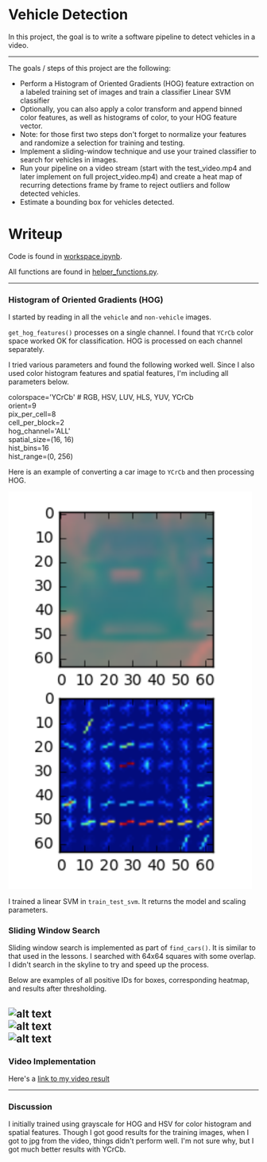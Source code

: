 # Vehicle Detection

In this project, the goal is to write a software pipeline to detect vehicles in a video.

[//]: # (Image References)
[image1]: ./examples/hog_img.png
[image2]: ./examples/allboxes.jpg
[image3]: ./examples/heatmap.jpg
[image4]: ./examples/culled.jpg

[image5]: ./examples/bboxes_and_heat.png
[image6]: ./examples/labels_map.png
[image7]: ./examples/output_bboxes.png
[video1]: ./project_video.mp4

---

The goals / steps of this project are the following:

* Perform a Histogram of Oriented Gradients (HOG) feature extraction on a labeled training set of images and train a classifier Linear SVM classifier
* Optionally, you can also apply a color transform and append binned color features, as well as histograms of color, to your HOG feature vector. 
* Note: for those first two steps don't forget to normalize your features and randomize a selection for training and testing.
* Implement a sliding-window technique and use your trained classifier to search for vehicles in images.
* Run your pipeline on a video stream (start with the test_video.mp4 and later implement on full project_video.mp4) and create a heat map of recurring detections frame by frame to reject outliers and follow detected vehicles.
* Estimate a bounding box for vehicles detected.

# Writeup

Code is found in [workspace.ipynb](https://github.com/blakejacquot/udacity_sdc_T1P5_VehicleTracking/blob/master/workspace.ipynb).

All functions are found in [helper_functions.py](https://github.com/blakejacquot/udacity_sdc_T1P5_VehicleTracking/blob/master/helper_functions.py).

---

### Histogram of Oriented Gradients (HOG)

I started by reading in all the `vehicle` and `non-vehicle` images.

`get_hog_features()` processes on a single channel. I found that `YCrCb` color space worked OK for classification. HOG is processed on each channel separately.

I tried various parameters and found the following worked well. Since I also used color histogram features and spatial features, I'm including all parameters below.

colorspace='YCrCb' # RGB, HSV, LUV, HLS, YUV, YCrCb  
orient=9  
pix_per_cell=8  
cell_per_block=2  
hog_channel='ALL'  
spatial_size=(16, 16)  
hist_bins=16  
hist_range=(0, 256)  

Here is an example of converting a car image to `YCrCb` and then processing HOG.

![alt text][image1]

I trained a linear SVM in `train_test_svm`. It returns the model and scaling parameters.

### Sliding Window Search

Sliding window search is implemented as part of `find_cars()`. It is similar to that used in the lessons. I searched with 64x64 squares with some overlap. I didn't search in the skyline to try and speed up the process.

Below are examples of all positive IDs for boxes, corresponding heatmap, and results after thresholding.

![alt text][image2]  
![alt text][image3]  
![alt text][image4]  
---

### Video Implementation

Here's a [link to my video result](./project_out.mp4)

---

### Discussion

I initially trained using grayscale for HOG and HSV for color histogram and spatial features. Though I got good results for the training images, when I got to jpg from the video, things didn't perform well. I'm not sure why, but I got much better results with YCrCb.

